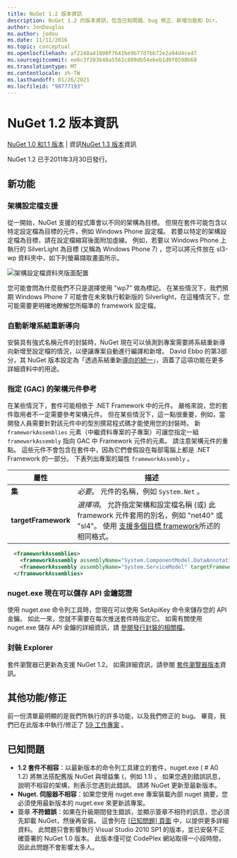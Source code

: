 ```yaml
---
title: NuGet 1.2 版本資訊
description: NuGet 1.2 的版本資訊，包含已知問題、bug 修正、新增功能和 Dcr。
author: JonDouglas
ms.author: jodou
ms.date: 11/11/2016
ms.topic: conceptual
ms.openlocfilehash: af2248a41800f7641be9b77d7bb72e2a94d4ce47
ms.sourcegitcommit: ee6c3f203648a5561c809db54ebeb1d0f0598b68
ms.translationtype: MT
ms.contentlocale: zh-TW
ms.lasthandoff: 01/26/2021
ms.locfileid: "98777193"
---
```

# <a name="nuget-12-release-notes"></a>NuGet 1.2 版本資訊

[NuGet 1.0 和1.1 版本](../release-notes/nuget-1.1.md)  |  資訊[NuGet 1.3 版本](../release-notes/nuget-1.3.md)資訊

NuGet 1.2 已于2011年3月30日發行。

## <a name="new-features"></a>新功能

### <a name="framework-profile-support"></a>架構設定檔支援

從一開始，NuGet 支援的程式庫會以不同的架構為目標。 但現在套件可能包含以特定設定檔為目標的元件，例如 Windows Phone 設定檔。 若要以特定的架構設定檔為目標，請在設定檔縮寫後面附加虛線。 例如，若要以 Windows Phone 上執行的 SilverLight 為目標 (又稱為 Windows Phone 7) ，您可以將元件放在 sl3-wp 資料夾中，如下列螢幕擷取畫面所示。

![架構設定檔資料夾版面配置](./media/framework-profile-support.png)

您可能會問為什麼我們不只是選擇使用 "wp7" 做為標記。 在某些情況下，我們預期 Windows Phone 7 可能會在未來執行較新版的 Silverlight，在這種情況下，您可能需要更明確地瞭解您所瞄準的 framework 設定檔。

### <a name="automatically-add-binding-redirects"></a>自動新增系結重新導向

安裝具有強式名稱元件的封裝時，NuGet 現在可以偵測到專案需要將系結重新導向新增至設定檔的情況，以便讓專案自動進行編譯和新增。 David Ebbo 的第3部分，其 NuGet 版本設定為「透過系結重新[導向的統一](http://blog.davidebbo.com/2011/01/nuget-versioning-part-3-unification-via.html)」，涵蓋了這項功能在更多詳細資料中的用途。

<a name="framework-assembly-refs"></a>

### <a name="specifying-framework-assembly-references-gac"></a>指定 (GAC) 的架構元件參考

在某些情況下，套件可能相依于 .NET Framework 中的元件。 嚴格來說，您的套件取用者不一定需要參考架構元件。 但在某些情況下，這一點很重要，例如，當開發人員需要針對該元件中的型別撰寫程式碼才能使用您的封裝時。 新 `frameworkAssemblies` 元素（中繼資料專案的子專案）可讓您指定一組 `frameworkAssembly` 指向 GAC 中 Framework 元件的元素。 請注意架構元件的重點。
這些元件不會包含在套件中，因為它們會假設在每部電腦上都是 .NET Framework 的一部分。 下表列出專案的屬性 `frameworkAssembly` 。


|屬性 |描述|
|----------------|-----------|
|**集**|*必要*。 元件的名稱，例如 `System.Net` 。|
|**targetFramework**|*選擇項*。 允許指定架構和設定檔名稱 (或) 此 framework 元件套用的別名，例如 "net40" 或 "sl4"。 使用 [支援多個目標 framework](../create-packages/supporting-multiple-target-frameworks.md)所述的相同格式。|

```xml
  <frameworkAssemblies>
    <frameworkAssembly assemblyName="System.ComponentModel.DataAnnotations" targetFramework="net40" />
    <frameworkAssembly assemblyName="System.ServiceModel" targetFramework="net40" />
  </frameworkAssemblies>
```

### <a name="nugetexe-now-is-able-to-store-api-key-credentials"></a>nuget.exe 現在可以儲存 API 金鑰認證

使用 nuget.exe 命令列工具時，您現在可以使用 SetApiKey 命令來儲存您的 API 金鑰。 如此一來，您就不需要在每次推送套件時指定它。 如需有關使用 nuget.exe 儲存 API 金鑰的詳細資訊，請 [參閱發行封裝的相關檔](../nuget-org/publish-a-package.md)。

### <a name="package-explorer"></a>封裝 Explorer
套件瀏覽器已更新為支援 NuGet 1.2。 如需詳細資訊，請參閱 [套件瀏覽器版本](http://nuget.codeplex.com/wikipage?title=New%20features%20in%20NuGet%20Package%20Explorer%201.0)資訊。

## <a name="other-featuresfixes"></a>其他功能/修正

前一份清單最明顯的是我們所執行的許多功能，以及我們修正的 bug。 畢竟，我們已在此版本中執行/修正了 [59 工作專案](http://nuget.codeplex.com/workitem/list/advanced?keyword=&status=All&type=All&priority=All&release=NuGet%201.2&assignedTo=All&component=All&sortField=Votes&sortDirection=Descending&page=0) 。

## <a name="known-issues"></a>已知問題

* **1.2 套件不相容**：以最新版本的命令列工具建立的套件，nuget.exe ( # A0 1.2) 將無法搭配舊版 NuGet 與增益集 (，例如 1.1) 。 如果您遇到錯誤訊息，說明不相容的架構，則表示您遇到此錯誤。 請將 NuGet 更新至最新版本。
* **Nuget. 伺服器不相容**：如果您使用 nuget.exe 專案裝載內部 nuget 摘要，您必須使用最新版本的 nuget.exe 來更新該專案。
* 簽章 **不符錯誤**：如果在升級期間發生錯誤，並顯示簽章不相符的訊息，您必須先卸載 NuGet，然後再安裝。 這會列在 [ [已知問題] 頁面](../release-notes/known-issues.md) 中，以提供更多詳細資料。 此問題只會影響執行 Visual Studio 2010 SP1 的版本，並已安裝不正確簽署的 NuGet 1.0 版本。 此版本僅可從 CodePlex 網站取得一小段時間，因此此問題不會影響太多人。